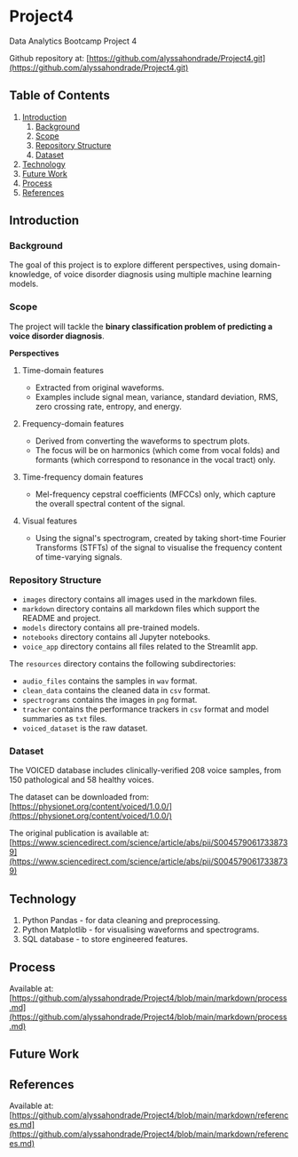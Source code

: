 # Project4
Data Analytics Bootcamp Project 4

Github repository at: [https://github.com/alyssahondrade/Project4.git](https://github.com/alyssahondrade/Project4.git)


## Table of Contents
1. [Introduction](https://github.com/alyssahondrade/Project4#introduction)
    1. [Background](https://github.com/alyssahondrade/Project4#background)
    2. [Scope](https://github.com/alyssahondrade/Project4#scope)
    3. [Repository Structure](https://github.com/alyssahondrade/Project4#repository-structure)
    4. [Dataset](https://github.com/alyssahondrade/Project4#dataset)
2. [Technology](https://github.com/alyssahondrade/Project4#technology)
3. [Future Work](https://github.com/alyssahondrade/Project4#future-work)
4. [Process](https://github.com/alyssahondrade/Project4#process)
5. [References](https://github.com/alyssahondrade/Project4#references)


## Introduction

### Background
The goal of this project is to explore different perspectives, using domain-knowledge, of voice disorder diagnosis using multiple machine learning models.


### Scope
The project will tackle the __binary classification problem of predicting a voice disorder diagnosis__.

__Perspectives__
1. Time-domain features
    - Extracted from original waveforms.
    - Examples include signal mean, variance, standard deviation, RMS, zero crossing rate, entropy, and energy.
    
2. Frequency-domain features
    - Derived from converting the waveforms to spectrum plots.
    - The focus will be on harmonics (which come from vocal folds) and formants (which correspond to resonance in the vocal tract) only.
    
3. Time-frequency domain features
    - Mel-frequency cepstral coefficients (MFCCs) only, which capture the overall spectral content of the signal.

4. Visual features
    - Using the signal's spectrogram, created by taking short-time Fourier Transforms (STFTs) of the signal to visualise the frequency content of time-varying signals.


### Repository Structure
- `images` directory contains all images used in the markdown files.
- `markdown` directory contains all markdown files which support the README and project.
- `models` directory contains all pre-trained models.
- `notebooks` directory contains all Jupyter notebooks.
- `voice_app` directory contains all files related to the Streamlit app.

The `resources` directory contains the following subdirectories:
- `audio_files` contains the samples in `wav` format.
- `clean_data` contains the cleaned data in `csv` format.
- `spectrograms` contains the images in `png` format.
- `tracker` contains the performance trackers in `csv` format and model summaries as `txt` files.
- `voiced_dataset` is the raw dataset.


### Dataset
The VOICED database includes clinically-verified 208 voice samples, from 150 pathological and 58 healthy voices.

The dataset can be downloaded from: [https://physionet.org/content/voiced/1.0.0/](https://physionet.org/content/voiced/1.0.0/)

The original publication is available at: [https://www.sciencedirect.com/science/article/abs/pii/S0045790617338739](https://www.sciencedirect.com/science/article/abs/pii/S0045790617338739)


## Technology
1. Python Pandas - for data cleaning and preprocessing.
2. Python Matplotlib - for visualising waveforms and spectrograms.
3. SQL database - to store engineered features.


## Process
Available at: [https://github.com/alyssahondrade/Project4/blob/main/markdown/process.md](https://github.com/alyssahondrade/Project4/blob/main/markdown/process.md)


## Future Work



## References
Available at: [https://github.com/alyssahondrade/Project4/blob/main/markdown/references.md](https://github.com/alyssahondrade/Project4/blob/main/markdown/references.md)